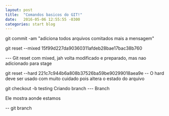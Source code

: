 ```yaml
---
layout: post
title:  "Comandos basicos do GIT!"
date:   2016-05-06 12:55:55 -0300
categories: start blog
---
```



git commit -am "adiciona todos arquivos comitados mais a mensagem"


git reset --mixed 15f99d227da90360311afdeb28bae17bac38b760

--- Git reset com mixed, jah volta modificado e preparado, mas nao adicionado para stage

git reset --hard 221c7c944b6a808b37526ba59be90299018aea9e
-- O hard deve ser usado com muito cuidado pois altera o estado do arquivo

git checkout -b testing
Criando branch
--- Branch

Ele mostra aonde estamos

-- git branch